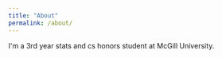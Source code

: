 ```yaml
---
title: "About"
permalink: /about/
---
```

I'm a 3rd year stats and cs honors student at McGill University.
